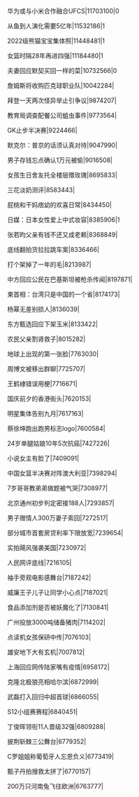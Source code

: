 华为或与小米合作融合UFCS|11703100|0

从鱼到人演化需要5亿年|11532186|1

2022级熊猫宝宝集体照|11448481|1

女篮时隔28年再进四强|11184480|1

夫妻回应默契买回一样的菜|10732566|0

詹姆斯将收购匹克球职业队|10042284|

拜登一天两次怪异举止引争议|9874207|

教育局调查配餐公司蛆虫事件|9773564|

GK止步半决赛|9224466|

默克尔：普京的话须认真对待|9047990|

男子存钱忘点确认1万元被偷|9016508|

女孩生日舍友托全楼层赠玫瑰|8695833|

三花淡奶测评|8583443|

屁桃和干妈痞幼的欢喜日常|8434450|

日媒：日本女性爱上中式妆容|8385906|1

张若昀父亲有钱不还又成老赖|8368849|

底线翻拍货拉拉跳车案|8336466|

打个架掉了一年的毛|8213987|

中方回应公民在巴基斯坦被枪杀传闻|8197871|

柬首相：台湾只是中国的一个省|8174173|

杨幂无差别损人|8136039|

东方甄选回应下架玉米|8133422|

农民父亲割肾救子|8015282|

地球上出现的第一张脸|7763030|

周博文被移出群聊|7725707|

王鹤棣错误用梗|7716671|

国庆前夕的香港街头|7620153|

明星集体告别九月|7617163|

蔡徐坤跑出跑男标志logo|7600584|

24岁单腿姑娘10年5次抗癌|7427226|

小说女主有脸了|7409091|

中国女篮半决赛对阵澳大利亚|7398294|

7岁哥哥教弟弟做题被气哭|7308977|

北京通州初步判定密接188人|7293857|

男子赠情人300万妻子索回|7272517|

部分城市首套房贷利率下限放宽|7239654|

实拍飓风强袭美国|7230972|

人民网评底线|7216105|

袖手旁观电影感舞台|7187242|

威廉王子儿子让同学小心点|7187021|

食品添加剂是否被妖魔化了|7130841|

广州投放3000吨储备猪肉|7114202|

点读机女孩保研中传|7076103|

雄安地下大有玄机|7007812|

上海回应网传陆家嘴有疫情|6958172|

克隆北极狼亮相哈尔滨|6872999|

武磊打入回归中超首球|6866055|

S12小组赛赛程|6840451|

丁俊晖领衔11人晋级32强|6809288|

披荆斩棘三公舞台|6779352|

C罗姐姐称葡萄牙人忘恩负义|6773419|

甄子丹拍搜救太拼了|6770157|

200万只河南兔飞往欧洲|6763777|

